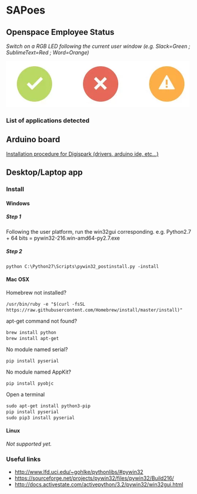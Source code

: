 # SAPoes

## Openspace Employee Status

*Switch on a RGB LED following the current user window (e.g. Slack=Green ; SublimeText=Red ; Word=Orange)*

<img src="resources/status.png" />

### List of applications detected

## Arduino board

[Installation procedure for Digispark (drivers, arduino ide, etc...)](http://www.instructables.com/id/Digispark-DIY-The-smallest-USB-Arduino/step3/Installing-Digispark-USB-driver/)

## Desktop/Laptop app

### Install

#### Windows

##### Step 1

Following the user platform, run the win32gui corresponding.
e.g. Python2.7 + 64 bits = pywin32-216.win-amd64-py2.7.exe

##### Step 2

    python C:\Python27\Scripts\pywin32_postinstall.py -install

#### Mac OSX

Homebrew not installed?

    /usr/bin/ruby -e "$(curl -fsSL https://raw.githubusercontent.com/Homebrew/install/master/install)"

apt-get command not found?

    brew install python
	brew install apt-get

No module named serial?

	pip install pyserial

No module named AppKit?

	pip install pyobjc

Open a terminal

	sudo apt-get install python3-pip
	pip install pyserial
	sudo pip3 install pyserial

#### Linux

*Not supported yet.*

### Useful links

 - http://www.lfd.uci.edu/~gohlke/pythonlibs/#pywin32
 - https://sourceforge.net/projects/pywin32/files/pywin32/Build216/
 - http://docs.activestate.com/activepython/3.2/pywin32/win32gui.html
